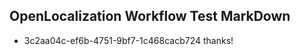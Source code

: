 ## OpenLocalization Workflow Test MarkDown
* 3c2aa04c-ef6b-4751-9bf7-1c468cacb724 thanks!

<!--HONumber=Jul16_HO3-->


